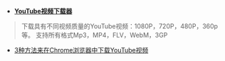 - [**YouTube视频下载器**](https://addoncrop.com/youtube_video_downloader/)

> 下载具有不同视频质量的YouTube视频：1080P，720P，480P，360p等。
> 支持所有格式Mp3，MP4，FLV，WebM，3GP


- [3种方法来在Chrome浏览器中下载YouTube视频](https://zh.wikihow.com/在Chrome浏览器中下载YouTube视频)
